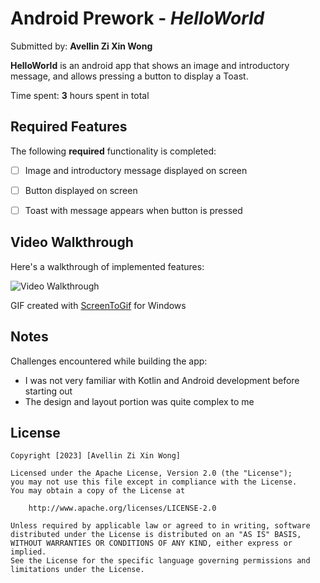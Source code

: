 # Android Prework - *HelloWorld*

Submitted by: **Avellin Zi Xin Wong**

**HelloWorld** is an android app that shows an image and introductory message, and allows pressing a button to display a Toast.

Time spent: **3** hours spent in total

## Required Features

The following **required** functionality is completed:

* [ ] Image and introductory message displayed on screen
* [ ] Button displayed on screen
* [ ] Toast with message appears when button is pressed


## Video Walkthrough

Here's a walkthrough of implemented features:

<img src='src/main/res/drawable/HelloWorld Gif Walkthrough.gif' title='Video Walkthrough' width='' alt='Video Walkthrough' />

<!-- Replace this with whatever GIF tool you used! -->
GIF created with [ScreenToGif](https://www.screentogif.com/) for Windows
<!-- Recommended tools:
[Kap](https://getkap.co/) for macOS
[ScreenToGif](https://www.screentogif.com/) for Windows
[peek](https://github.com/phw/peek) for Linux. -->

## Notes

Challenges encountered while building the app: 
- I was not very familiar with Kotlin and Android development before starting out 
- The design and layout portion was quite complex to me 

## License

    Copyright [2023] [Avellin Zi Xin Wong]

    Licensed under the Apache License, Version 2.0 (the "License");
    you may not use this file except in compliance with the License.
    You may obtain a copy of the License at

        http://www.apache.org/licenses/LICENSE-2.0

    Unless required by applicable law or agreed to in writing, software
    distributed under the License is distributed on an "AS IS" BASIS,
    WITHOUT WARRANTIES OR CONDITIONS OF ANY KIND, either express or implied.
    See the License for the specific language governing permissions and
    limitations under the License.
